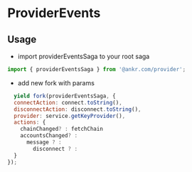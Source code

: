 ProviderEvents
===========================

## Usage

- import providerEventsSaga to your root saga
```js
import { providerEventsSaga } from '@ankr.com/provider';
```

- add new fork with params

```js
  yield fork(providerEventsSaga, {
  connectAction: connect.toString(),
  disconnectAction: disconnect.toString(),
  provider: service.getKeyProvider(),
  actions: {
    chainChanged? : fetchChain
    accountsChanged? :
      message ? :
        disconnect ? :
  }
});
```
